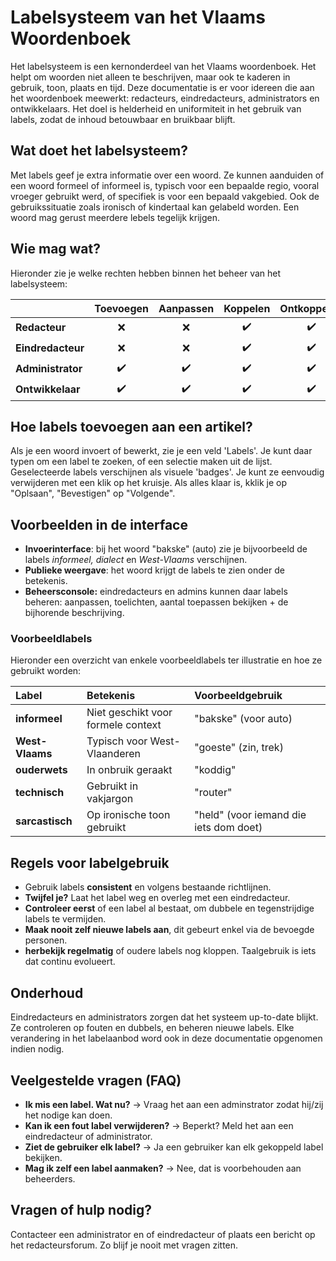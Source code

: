 # Labelsysteem van het Vlaams Woordenboek 

Het labelsysteem is een kernonderdeel van het Vlaams woordenboek. 
Het helpt om woorden niet alleen te beschrijven, maar ook te kaderen in gebruik, toon, plaats en tijd.
Deze documentatie is er voor idereen die aan het woordenboek meewerkt: redacteurs, eindredacteurs, administrators en ontwikkelaars. 
Het doel is helderheid en uniformiteit in het gebruik van labels, zodat de inhoud betouwbaar en bruikbaar blijft. 

## Wat doet het labelsysteem? 

Met labels geef je extra informatie over een woord. 
Ze kunnen aanduiden of een woord formeel of informeel is, typisch voor een bepaalde regio, vooral vroeger gebruikt werd, of specifiek is voor een bepaald vakgebied. 
Ook de gebruikssituatie zoals ironisch of kindertaal kan gelabeld worden. Een woord mag gerust meerdere lebels tegelijk krijgen. 

## Wie mag wat? 

Hieronder zie je welke rechten hebben binnen het beheer van het labelsysteem: 

|                   | Toevoegen          | Aanpassen          | Koppelen              | Ontkoppelen        | Verwijderen        | 
| :---------------- | :----------------: | :----------------: | :-------------------: | :----------------: | :----------------: | 
| **Redacteur**     | :x:                | :x:                | :heavy_check_mark:    | :heavy_check_mark: | :x:                |
| **Eindredacteur** | :x:                | :x:                | :heavy_check_mark:    | :heavy_check_mark: | :x:                |
| **Administrator** | :heavy_check_mark: | :heavy_check_mark: | :heavy_check_mark:    | :heavy_check_mark: | :heavy_check_mark: |
| **Ontwikkelaar**  | :heavy_check_mark: | :heavy_check_mark: | :heavy_check_mark:    | :heavy_check_mark: | :heavy_check_mark: |

## Hoe labels toevoegen aan een artikel? 

Als je een woord invoert of bewerkt, zie je een veld 'Labels'. Je kunt daar typen om een label te zoeken, of een selectie maken uit de lijst.
Geselecteerde labels verschijnen als visuele 'badges'.
Je kunt ze eenvoudig verwijderen met een klik op het kruisje. 
Als alles klaar is, kklik je op "Oplsaan", "Bevestigen" op "Volgende". 

## Voorbeelden in de interface 

- **Invoerinterface**: bij het woord "bakske" (auto) zie je bijvoorbeeld de labels *informeel, dialect* en *West-Vlaams* verschijnen. 
- **Publieke weergave**: het woord krijgt de labels te zien onder de betekenis.
- **Beheersconsole:** eindredacteurs en admins kunnen daar labels beheren: aanpassen, toelichten, aantal toepassen bekijken + de bijhorende beschrijving. 

### Voorbeeldlabels 

Hieronder een overzicht van enkele voorbeeldlabels ter illustratie en hoe ze gebruikt worden: 

| Label           | Betekenis                          | Voorbeeldgebruik                       | 
| :-------------  | :--------------------------------- | :------------------------------------- | 
| **informeel**   | Niet geschikt voor formele context | "bakske" (voor auto)                   | 
| **West-Vlaams** | Typisch voor West-Vlaanderen       | "goeste" (zin, trek)                   | 
| **ouderwets**   | In onbruik geraakt                 | "koddig"                               | 
| **technisch**   | Gebruikt in vakjargon              | "router"                               | 
| **sarcastisch** | Op ironische toon gebruikt         | "held" (voor iemand die iets dom doet) |

## Regels voor labelgebruik 

- Gebruik labels **consistent** en volgens bestaande richtlijnen. 
- **Twijfel je?** Laat het label weg en overleg met een eindredacteur. 
- **Controleer eerst** of een label al bestaat, om dubbele en tegenstrijdige labels te vermijden. 
- **Maak nooit zelf nieuwe labels aan**, dit gebeurt enkel via de bevoegde personen. 
- **herbekijk regelmatig** of oudere labels nog kloppen. Taalgebruik is iets dat continu evolueert. 

## Onderhoud 

Eindredacteurs en administrators zorgen dat het systeem up-to-date blijkt. 
Ze controleren op fouten en dubbels, en beheren nieuwe labels. 
Elke verandering in het labelaanbod word ook in deze documentatie opgenomen indien nodig.

## Veelgestelde vragen (FAQ)

- **Ik mis een label. Wat nu?** -> Vraag het aan een adminstrator zodat hij/zij het nodige kan doen. 
- **Kan ik een fout label verwijderen?** -> Beperkt? Meld het aan een eindredacteur of administrator. 
- **Ziet de gebruiker elk label?** -> Ja een gebruiker kan elk gekoppeld label bekijken. 
- **Mag ik zelf een label aanmaken?** -> Nee, dat is voorbehouden aan beheerders. 

## Vragen of hulp nodig? 

Contacteer een administrator en of eindredacteur of plaats een bericht op het redacteursforum. Zo blijf je nooit met vragen zitten.